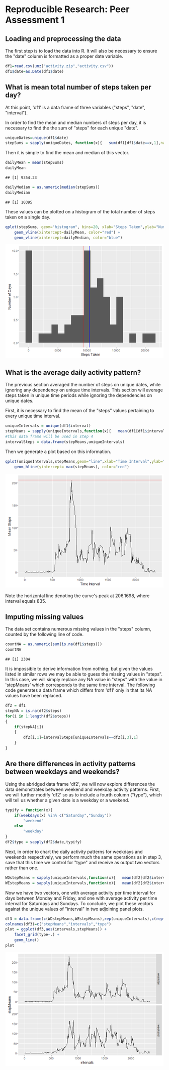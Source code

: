 # Reproducible Research: Peer Assessment 1



## Loading and preprocessing the data

The first step is to load the data into R. It will also be necessary to ensure the "date" column is formatted as a proper date variable.


```r
df1=read.csv(unz("activity.zip","activity.csv"))
df1$date=as.Date(df1$date)
```

## What is mean total number of steps taken per day?

At this point, 'df1' is a data frame of three variables ("steps", "date", "interval").

In order to find the mean and median numbers of steps per day, it is necessary to find the the sum of "steps" for each unique "date".


```r
uniqueDates=unique(df1$date)
stepSums = sapply(uniqueDates, function(x){   sum(df1[df1$date==x,1],na.rm=TRUE)   })
```

Then it is simple to find the mean and median of this vector.


```r
dailyMean = mean(stepSums)
dailyMean
```

```
## [1] 9354.23
```

```r
dailyMedian = as.numeric(median(stepSums))
dailyMedian
```

```
## [1] 10395
```

These values can be plotted on a histogram of the total number of steps taken on a single day.


```r
qplot(stepSums, geom="histogram", bins=20, xlab="Steps Taken",ylab="Number of Days") +
    geom_vline(xintercept=dailyMean, color="red") +
    geom_vline(xintercept=dailyMedian, color="blue")
```

![](PA1_template_files/figure-html/step2c-1.png)<!-- -->

## What is the average daily activity pattern?

The previous section averaged the number of steps on unique dates, while ignoring any dependency on unique time intervals. This section will average steps taken in unique time periods while ignoring the dependencies on unique dates.

First, it is necessary to find the mean of the "steps" values pertaining to every unique time interval.


```r
uniqueIntervals = unique(df1$interval)
stepMeans = sapply(uniqueIntervals,function(x){   mean(df1[df1$interval==x,1],na.rm=TRUE)   })
#this data frame will be used in step 4
intervalSteps = data.frame(stepMeans,uniqueIntervals)
```

Then we generate a plot based on this information.


```r
qplot(uniqueIntervals,stepMeans,geom="line",xlab="Time Interval",ylab="Mean Steps") +
    geom_hline(yintercept= max(stepMeans), color="red")
```

![](PA1_template_files/figure-html/step3b-1.png)<!-- -->

Note the horizontal line denoting the curve's peak at 206.1698, where interval equals 835.

## Imputing missing values

The data set contains numerous missing values in the "steps" column, counted by the following line of code.


```r
countNA = as.numeric(sum(is.na(df1$steps)))
countNA
```

```
## [1] 2304
```

It is impossible to derive information from nothing, but given the values listed in similar rows we may be able to guess the missing values in "steps". In this case, we will simply replace any NA value in "steps" with the value in 'stepMeans' which corresponds to the same time interval. The following code generates a data frame which differs from 'df1' only in that its NA values have been replaced.


```r
df2 = df1
stepNA = is.na(df2$steps)
for(i in 1:length(df2$steps))
{
    if(stepNA[i])
    {
        df2[i,1]=intervalSteps[uniqueIntervals==df2[i,3],1]
    }
}
```

## Are there differences in activity patterns between weekdays and weekends?

Using the abridged data frame 'df2', we will now explore differences the data demonstrates between weekend and weekday activity patterns. First, we will further modify 'df2' so as to include a fourth column ("type"), which will tell us whether a given date is a weekday or a weekend.


```r
typify = function(x){
    if(weekdays(x) %in% c("Saturday","Sunday"))
        "weekend"
    else
        "weekday"
}
df2$type = sapply(df2$date,typify)
```

Next, in order to chart the daily activity patterns for weekdays and weekends respectively, we perform much the same operations as in step 3, save that this time we control for "type" and receive as output two vectors rather than one.


```r
WDstepMeans = sapply(uniqueIntervals,function(x){   mean(df2[df2$interval==x & df2$type=="weekday",1],na.rm=TRUE)   })
WEstepMeans = sapply(uniqueIntervals,function(x){   mean(df2[df2$interval==x & df2$type=="weekend",1],na.rm=TRUE)   })
```

Now we have two vectors, one with average activity per time interval for days between Monday and Friday, and one with average activity per time interval for Saturdays and Sundays. To conclude, we plot these vectors against the unique values of "interval" in two adjoining panel plots.


```r
df3 = data.frame(c(WDstepMeans,WEstepMeans),rep(uniqueIntervals),c(rep("weekday",length(uniqueIntervals)),rep("weekend",length(uniqueIntervals))))
colnames(df3)=c("stepMeans","intervals","type")
plot = ggplot(df3,aes(intervals,stepMeans)) +
    facet_grid(type~.) +
    geom_line()
plot
```

![](PA1_template_files/figure-html/step5c-1.png)<!-- -->
